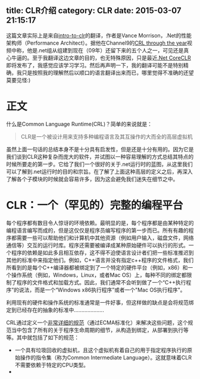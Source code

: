 title: CLR介绍
category: CLR
date: 2015-03-07 21:15:17
---

这篇文章实际上是来自[intro-to-clr](https://github.com/dotnet/coreclr/blob/master/Documentation/intro-to-clr.md)的翻译，作者是Vance Morrison，.Net的性能架构师（Performance Architect）。据他在Channel9的[CRL through the year](http://channel9.msdn.com/Shows/Going+Deep/Vance-Morrison-CLR-Through-the-Years)视频中称，他是.net组从组建到现在（09年）还留下来的五个人之一，可见还是真心牛逼的。至于我翻译这边文章的目的，也无特殊原因，只是最近[.Net CoreCLR](https://github.com/dotnet/coreclr)即将发布了，我感觉应该学习学习。然后再声明一下，我的翻译可能不是特别精确，我只是按照我的理解然后以顺口的语言翻译出来而已，哪里觉得不准确的还望莫要见怪:)  

正文
=================

什么是Common Language Runtime(CRL)？简单的来说就是：
> CLR是一个被设计用来支持多种编程语言及其互操作的大而全的高层虚拟机  

虽然上面一句话的总结本身不是十分具有启发性，但是还是十分有用的。因为它是我们谈到CLR这种复杂而庞大的软件，并试图以一种容易理解的方式总结其特点的时候所要走的第一步。它给了我们一个很好的关于.net运行时的蓝图，从这里我们可以了解到.net运行时的目的和宗旨。在了解了上面这种高层的定义之后，再深入了解各个子模块的时候就会容易许多，因为这会避免我们迷失在细节之中。  

CLR：一个（罕见的）完整的编程平台
=========
每个程序都有数目令人惊讶的环境依赖。最明显的是，每个程序都是由某种特定的编程语言编写而成的，但是这仅仅是程序员编写程序的第一步而已。所有有趣的程序都需要一些可以帮助他们和计算机中其他资源（例如用户输入，磁盘文件，网络通信等）交互的运行时库。程序还需要被编译成某种原始硬件可以执行的形式。一个程序的依赖是如此多且相互依存，这不得不迫使语言设计者们把一些标准推迟到其他的标准中来指定他们。例如，C++语言并没有指定c++程序的文件格式，我们所看到的是每个C++编译器都被绑定到了一个特定的硬件平台（例如，x86）和一个操作系统（例如，Windows，Linux，或者Mac OS）上，每种不同的绑定都限制了程序的文件格式和加载方式。因此，我们通常不会听到做了一个“C++执行程序”的说法，而是一个“Windows x86执行程序”或者一个"Mac OS执行程序"。  

利用现有的硬件和操作系统的标准通常是一件好事，但这样做的缺点是会将规范绑定到已经存在的抽象的标准中....................

CRL通过定义一个[非常详细的规范](http://www.ecma-international.org/publications/standards/Ecma-335.htm)（通过ECMA标准化）来解决这些问题，这个规范当中包含了所有的关于程序生命周期的细节，从构造到绑定，从部署到执行等等。其中就包括了如下的规范：  
* 一个具有垃圾回收的虚拟机，且这个虚拟机有着自己的用于指定程序执行的原始操作的指令集（称为Common Intermediate Language）。这就意味着CLR不需要依赖于特定的CPU类型。
* 